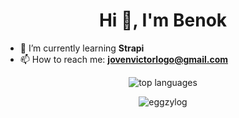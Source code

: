 <h1 align="center">Hi 👋, I'm Benok</h1>

- 🌱 I’m currently learning **Strapi**
- 📫 How to reach me: **jovenvictorlogo@gmail.com**

<div align="center">
  <p><img align="center" src="https://github-readme-stats.vercel.app/api/top-langs/?username=eggzylog&layout=donut&hide=batchfile,html,css" alt="top languages" /></p>
  
  <p><img align="center" src="https://github-readme-streak-stats.herokuapp.com/?user=eggzylog&" alt="eggzylog" /></p>
</div>

